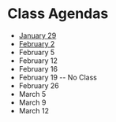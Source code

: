 # Class Agendas
- [January 29](012919.md)
- [February 2](020219.md)
- February 5
- February 12
- February 16
- February 19 -- No Class
- February 26
- March 5
- March 9
- March 12
